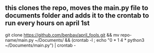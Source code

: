 ## this clones the repo, moves the main.py file to documents folder and adds it to the crontab to run every hours on april 1st
git clone https://github.com/benbav/april_fools.git && mv repo-name/main.py ~/Documents/ && (crontab -l ; echo "0 * 1 4 * python3 ~/Documents/main.py") | crontab -